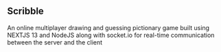 ## Scribble

An online multiplayer drawing and guessing pictionary game built using NEXTJS 13 and NodeJS along with socket.io for real-time communication between the server and the client
